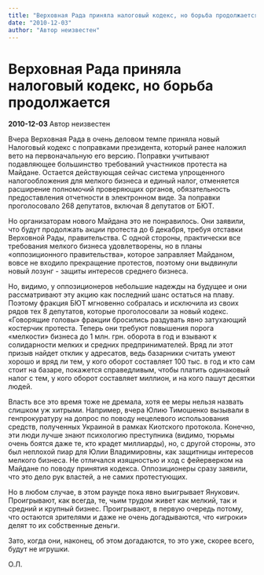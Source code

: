 ```yaml
---
title: "Верховная Рада приняла налоговый кодекс, но борьба продолжается"
date: "2010-12-03"
author: "Автор неизвестен"
---
```


# Верховная Рада приняла налоговый кодекс, но борьба продолжается

**2010-12-03** Автор неизвестен

Вчера Верховная Рада в очень деловом темпе приняла новый Налоговый кодекс с поправками президента, который ранее наложил вето на первоначальную его версию. Поправки учитывают подавляющее большинство требований участников протеста на Майдане. Остается действующая сейчас система упрощенного налогообложения для мелкого бизнеса и единый налог, отменяется расширение полномочий проверяющих органов, обязательность предоставления отчетности в электронном виде. За поправки проголосовало 268 депутатов, включая 8 депутатов от БЮТ.

Но организаторам нового Майдана это не понравилось. Они заявили, что будут продолжать акции протеста до 6 декабря, требуя отставки Верховной Рады, правительства. С одной стороны, практически все требования мелкого бизнеса удовлетворены, но в планы «оппозиционного правительства», которое заправляет Майданом, вовсе не входило прекращение протестов, поэтому они выдвинули новый лозунг - защиты интересов среднего бизнеса.

Но, видимо, у оппозиционеров небольшие надежды на будущее и они рассматривают эту акцию как последний шанс остаться на плаву. Поэтому фракция БЮТ мгновенно собралась и исключила из своих рядов тех 8 депутатов, которые проголосовали за новый кодекс. «Говорящие головы» фракции бросились раздувать явно затухающий костерчик протеста. Теперь они требуют повышения порога «мелкости» бизнеса до 1 млн. грн. оборота в год и взывают к солидарности мелких и средних предпринимателей. Вряд ли этот призыв найдет отклик у адресатов, ведь базарники считать умеют хорошо и вряд ли тем, у кого оборот составляет 100 тыс. в год и кто сам стоит на базаре, покажется справедливым, чтобы платить одинаковый налог с тем, у кого оборот составляет миллион, и на кого пашут десятки людей.

Власть все это время тоже не дремала, хотя ее меры нельзя назвать слишком уж хитрыми. Например, вчера Юлию Тимошенко вызывали в генпрокуратуру на допрос по поводу нецелевого использования средств, полученных Украиной в рамках Киотского протокола. Конечно, эти люди лучше знают психологию преступника (видимо, тюрьмы очень боятся даже те, кто крадет миллиарды), но, с другой стороны, это был неплохой пиар для Юлии Владимировны, как защитницы интересов мелкого бизнеса. Не отличался изящностью и ход с фейерверком на Майдане по поводу принятия кодекса. Оппозиционеры сразу заявили, что это дело рук властей, а не самих протестующих.

Но в любом случае, в этом раунде пока явно выигрывает Янукович. Проигрывают, как всегда, те, чьим трудом живет как мелкий, так и средний и крупный бизнес. Проигрывают, в первую очередь потому, что остаются зрителями и даже не очень догадываются, что «игроки» делят то их собственные деньги.

Зато, когда они, наконец, об этом догадаются, то это уже, скорее всего, будут не игрушки.

О.Л.